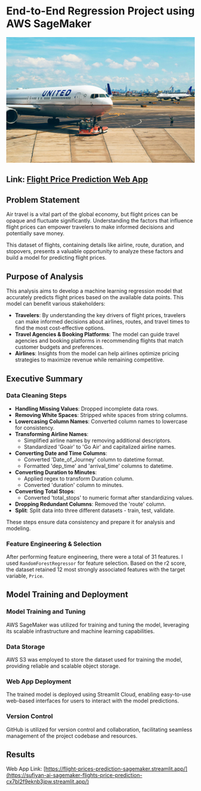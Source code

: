 # End-to-End Regression Project using AWS SageMaker

![Flight Price Prediction](background.jpg)

## Link: [Flight Price Prediction Web App](https://sufiyan-ai-sagemaker-flights-price-prediction-cx7bl2f9eknb3jpw.streamlit.app/)

## Problem Statement
Air travel is a vital part of the global economy, but flight prices can be opaque and fluctuate significantly. Understanding the factors that influence flight prices can empower travelers to make informed decisions and potentially save money.

This dataset of flights, containing details like airline, route, duration, and stopovers, presents a valuable opportunity to analyze these factors and build a model for predicting flight prices.

## Purpose of Analysis
This analysis aims to develop a machine learning regression model that accurately predicts flight prices based on the available data points. This model can benefit various stakeholders:

- **Travelers**: By understanding the key drivers of flight prices, travelers can make informed decisions about airlines, routes, and travel times to find the most cost-effective options.
- **Travel Agencies & Booking Platforms**: The model can guide travel agencies and booking platforms in recommending flights that match customer budgets and preferences.
- **Airlines**: Insights from the model can help airlines optimize pricing strategies to maximize revenue while remaining competitive.

## Executive Summary

### Data Cleaning Steps
- **Handling Missing Values**: Dropped incomplete data rows.
- **Removing White Spaces**: Stripped white spaces from string columns.
- **Lowercasing Column Names**: Converted column names to lowercase for consistency.
- **Transforming Airline Names**:
  - Simplified airline names by removing additional descriptors.
  - Standardized 'Goair' to 'Go Air' and capitalized airline names.
- **Converting Date and Time Columns**:
  - Converted 'Date_of_Journey' column to datetime format.
  - Formatted 'dep_time' and 'arrival_time' columns to datetime.
- **Converting Duration to Minutes**:
  - Applied regex to transform Duration column.
  - Converted 'duration' column to minutes.
- **Converting Total Stops**:
  - Converted 'total_stops' to numeric format after standardizing values.
- **Dropping Redundant Columns**: Removed the 'route' column.
- **Split**: Split data into three different datasets - train, test, validate.

These steps ensure data consistency and prepare it for analysis and modeling.

### Feature Engineering & Selection
After performing feature engineering, there were a total of 31 features. I used `RandomForestRegressor` for feature selection. Based on the r2 score, the dataset retained 12 most strongly associated features with the target variable, `Price`.

## Model Training and Deployment

### Model Training and Tuning
AWS SageMaker was utilized for training and tuning the model, leveraging its scalable infrastructure and machine learning capabilities.

### Data Storage
AWS S3 was employed to store the dataset used for training the model, providing reliable and scalable object storage.

### Web App Deployment
The trained model is deployed using Streamlit Cloud, enabling easy-to-use web-based interfaces for users to interact with the model predictions.

### Version Control
GitHub is utilized for version control and collaboration, facilitating seamless management of the project codebase and resources.

## Results

Web App Link: [https://flight-prices-prediction-sagemaker.streamlit.app/](https://sufiyan-ai-sagemaker-flights-price-prediction-cx7bl2f9eknb3jpw.streamlit.app/)


